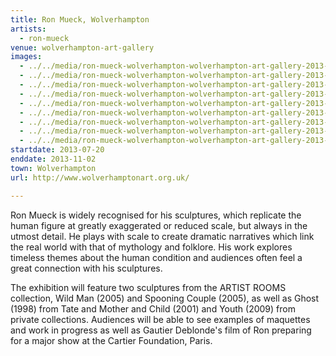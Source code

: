 ```yaml
---
title: Ron Mueck, Wolverhampton
artists:
  - ron-mueck
venue: wolverhampton-art-gallery
images:
  - ../../media/ron-mueck-wolverhampton-wolverhampton-art-gallery-2013-07-20-0.webp
  - ../../media/ron-mueck-wolverhampton-wolverhampton-art-gallery-2013-07-20-1.webp
  - ../../media/ron-mueck-wolverhampton-wolverhampton-art-gallery-2013-07-20-2.webp
  - ../../media/ron-mueck-wolverhampton-wolverhampton-art-gallery-2013-07-20-3.webp
  - ../../media/ron-mueck-wolverhampton-wolverhampton-art-gallery-2013-07-20-4.webp
  - ../../media/ron-mueck-wolverhampton-wolverhampton-art-gallery-2013-07-20-5.webp
  - ../../media/ron-mueck-wolverhampton-wolverhampton-art-gallery-2013-07-20-6.webp
  - ../../media/ron-mueck-wolverhampton-wolverhampton-art-gallery-2013-07-20-7.webp
  - ../../media/ron-mueck-wolverhampton-wolverhampton-art-gallery-2013-07-20-8.webp
startdate: 2013-07-20
enddate: 2013-11-02
town: Wolverhampton
url: http://www.wolverhamptonart.org.uk/

---
```


Ron Mueck is widely recognised for his sculptures, which replicate the human figure at greatly exaggerated or reduced scale, but always in the utmost detail. He plays with scale to create dramatic narratives which link the real world with that of mythology and folklore. His work explores timeless themes about the human condition and audiences often feel a great connection with his sculptures.

The exhibition will feature two sculptures from the ARTIST ROOMS collection, Wild Man (2005) and Spooning Couple (2005), as well as Ghost (1998) from Tate and Mother and Child (2001) and Youth (2009) from private collections. Audiences will be able to see examples of maquettes and work in progress as well as Gautier Deblonde's film of Ron preparing for a major show at the Cartier Foundation, Paris.
